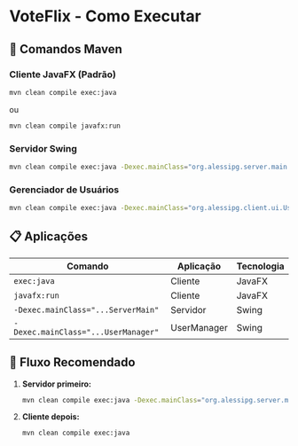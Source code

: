 # VoteFlix - Como Executar

## 🚀 Comandos Maven

### **Cliente JavaFX (Padrão)**
```bash
mvn clean compile exec:java
```
ou
```bash
mvn clean compile javafx:run
```

### **Servidor Swing**
```bash
mvn clean compile exec:java -Dexec.mainClass="org.alessipg.server.main.ServerMain"
```

### **Gerenciador de Usuários**
```bash
mvn clean compile exec:java -Dexec.mainClass="org.alessipg.client.ui.UserManager"
```

## 📋 Aplicações

| Comando | Aplicação | Tecnologia |
|---------|-----------|------------|
| `exec:java` | Cliente | JavaFX |
| `javafx:run` | Cliente | JavaFX |
| `-Dexec.mainClass="...ServerMain"` | Servidor | Swing |
| `-Dexec.mainClass="...UserManager"` | UserManager | Swing |

## 🔄 Fluxo Recomendado

1. **Servidor primeiro:**
   ```bash
   mvn clean compile exec:java -Dexec.mainClass="org.alessipg.server.main.ServerMain"
   ```

2. **Cliente depois:**
   ```bash
   mvn clean compile exec:java
   ```


